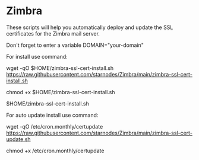 # Zimbra
These scripts will help you automatically deploy and update the SSL certificates for the Zimbra mail server.

Don't forget to enter a variable DOMAIN="your-domain"

For install use command:

wget -qO $HOME/zimbra-ssl-cert-install.sh https://raw.githubusercontent.com/starnodes/Zimbra/main/zimbra-ssl-cert-install.sh

chmod +x $HOME/zimbra-ssl-cert-install.sh

$HOME/zimbra-ssl-cert-install.sh

For auto update install use command:

wget -qO /etc/cron.monthly/certupdate https://raw.githubusercontent.com/starnodes/Zimbra/main/zimbra-ssl-cert-update.sh

chmod +x /etc/cron.monthly/certupdate
